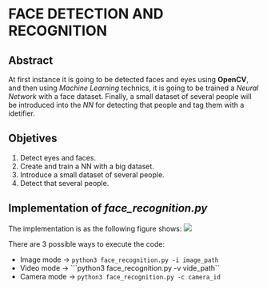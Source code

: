 # FACE DETECTION AND RECOGNITION
## Abstract
At first instance it is going to be detected faces and eyes using **OpenCV**, and then using *Machine Learning* technics, it is going to be trained a *Neural Network* with a face dataset. Finally, a small dataset of several people will be introduced into the *NN* for detecting that people and tag them with a idetifier.

## Objetives
1. Detect eyes and faces.
2. Create and train a NN with a big dataset.
3. Introduce a small dataset of several people.
4. Detect that several people.

## Implementation of *face_recognition.py*
The implementation is as the following figure shows:
<img src="https://github.com/alrodsa/face_recognition/blob/main/diagrams/face_recognitionv1.0.png">

There are 3 possible ways to execute the code:
- Image mode -> ```python3 face_recognition.py -i image_path```
- Video mode -> ```python3 face_recognition.py -v vide_path``
- Camera mode -> ```python3 face_recognition.py -c camera_id```

